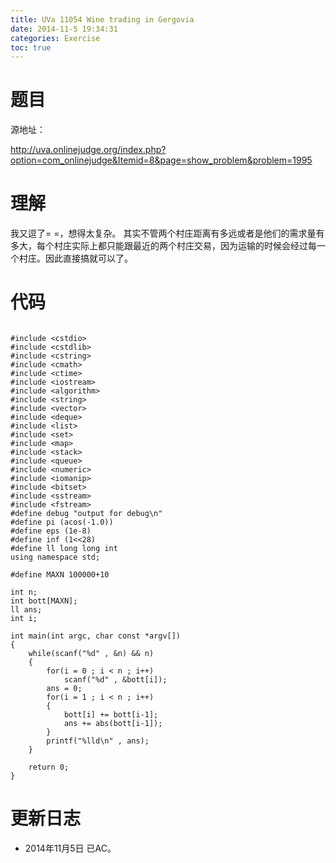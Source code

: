```yaml
---
title: UVa 11054 Wine trading in Gergovia
date: 2014-11-5 19:34:31
categories: Exercise
toc: true
---
```

# 题目
源地址：

http://uva.onlinejudge.org/index.php?option=com_onlinejudge&Itemid=8&page=show_problem&problem=1995

# 理解
我又逗了= =，想得太复杂。
其实不管两个村庄距离有多远或者是他们的需求量有多大，每个村庄实际上都只能跟最近的两个村庄交易，因为运输的时候会经过每一个村庄。因此直接搞就可以了。

<!-- more -->

# 代码

```

#include <cstdio>
#include <cstdlib>
#include <cstring>
#include <cmath>
#include <ctime>
#include <iostream>
#include <algorithm>
#include <string>
#include <vector>
#include <deque>
#include <list>
#include <set>
#include <map>
#include <stack>
#include <queue>
#include <numeric>
#include <iomanip>
#include <bitset>
#include <sstream>
#include <fstream>
#define debug "output for debug\n"
#define pi (acos(-1.0))
#define eps (1e-8)
#define inf (1<<28)
#define ll long long int
using namespace std;

#define MAXN 100000+10

int n;
int bott[MAXN];
ll ans;
int i;

int main(int argc, char const *argv[])
{
    while(scanf("%d" , &n) && n)
    {
        for(i = 0 ; i < n ; i++)
            scanf("%d" , &bott[i]);
        ans = 0;
        for(i = 1 ; i < n ; i++)
        {
            bott[i] += bott[i-1];
            ans += abs(bott[i-1]);
        }
        printf("%lld\n" , ans);
    }

    return 0;
}

```

# 更新日志
- 2014年11月5日 已AC。